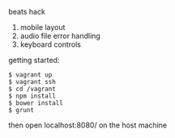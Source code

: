 beats hack

1. mobile layout
1. audio file error handling
1. keyboard controls

getting started:

    $ vagrant up
    $ vagrant ssh
    $ cd /vagrant
    $ npm install
    $ bower install
    $ grunt

then open localhost:8080/ on the host machine
